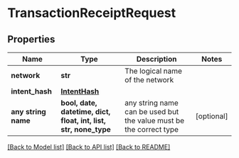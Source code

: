 # TransactionReceiptRequest


## Properties
Name | Type | Description | Notes
------------ | ------------- | ------------- | -------------
**network** | **str** | The logical name of the network | 
**intent_hash** | [**IntentHash**](IntentHash.md) |  | 
**any string name** | **bool, date, datetime, dict, float, int, list, str, none_type** | any string name can be used but the value must be the correct type | [optional]

[[Back to Model list]](../README.md#documentation-for-models) [[Back to API list]](../README.md#documentation-for-api-endpoints) [[Back to README]](../README.md)


